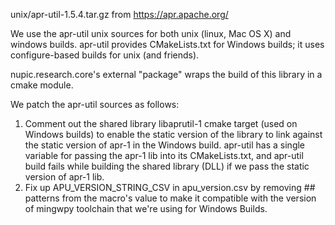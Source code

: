unix/apr-util-1.5.4.tar.gz from https://apr.apache.org/

We use the apr-util unix sources for both unix (linux, Mac OS X) and windows builds.
apr-util provides CMakeLists.txt for Windows builds; it uses configure-based builds for unix (and friends).

nupic.research.core's external "package" wraps the build of this library in a cmake module.

We patch the apr-util sources as follows:

1. Comment out the shared library libaprutil-1 cmake target (used on Windows builds) to enable the
   static version of the library to link against the static version of apr-1 in the Windows build.
   apr-util has a single variable for passing the apr-1 lib into its CMakeLists.txt, and apr-util build
   fails while building the shared library (DLL) if we pass the static version of apr-1 lib.
2. Fix up APU_VERSION_STRING_CSV in apu_version.csv by removing ## patterns from the macro's value to
   make it compatible with the version of mingwpy toolchain that we're using for Windows Builds.
